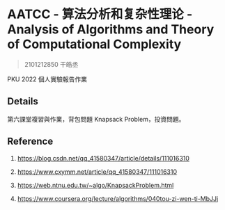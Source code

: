 # AATCC - 算法分析和复杂性理论 - Analysis of Algorithms and Theory of Computational Complexity

> 2101212850 干皓丞

PKU 2022 個人實驗報告作業


## Details

第六課堂複習與作業，背包問題 Knapsack Problem，投資問題。

## Reference

1. https://blog.csdn.net/qq_41580347/article/details/111016310

2. https://www.cxymm.net/article/qq_41580347/111016310

3. https://web.ntnu.edu.tw/~algo/KnapsackProblem.html

4. https://www.coursera.org/lecture/algorithms/040tou-zi-wen-ti-MbJJj











